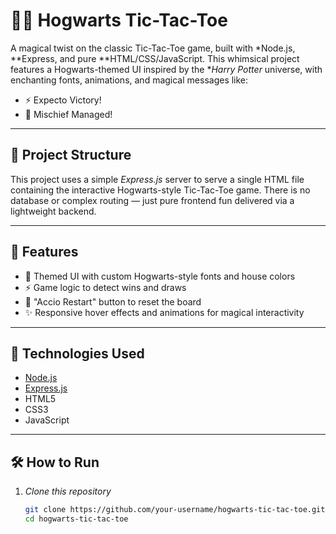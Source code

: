 # 🧙‍♂️ Hogwarts Tic-Tac-Toe

A magical twist on the classic Tic-Tac-Toe game, built with *Node.js, **Express, and pure **HTML/CSS/JavaScript. This whimsical project features a Hogwarts-themed UI inspired by the **Harry Potter* universe, with enchanting fonts, animations, and magical messages like:

- ⚡ Expecto Victory!
- 🎉 Mischief Managed!

---

## 📁 Project Structure

This project uses a simple *Express.js* server to serve a single HTML file containing the interactive Hogwarts-style Tic-Tac-Toe game. There is no database or complex routing — just pure frontend fun delivered via a lightweight backend.

---

## 🚀 Features

- 🎨 Themed UI with custom Hogwarts-style fonts and house colors  
- ⚡ Game logic to detect wins and draws  
- 🔁 "Accio Restart" button to reset the board  
- ✨ Responsive hover effects and animations for magical interactivity  

---

## 🧰 Technologies Used

- [Node.js](https://nodejs.org/)
- [Express.js](https://expressjs.com/)
- HTML5  
- CSS3  
- JavaScript  

---

## 🛠 How to Run

1. *Clone this repository*  
   ```bash
   git clone https://github.com/your-username/hogwarts-tic-tac-toe.git
   cd hogwarts-tic-tac-toe
